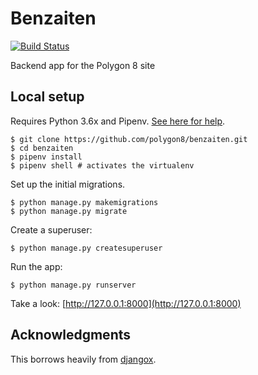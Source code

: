 # Benzaiten

[![Build Status](https://api.travis-ci.org/polygon8/benzaiten.svg?branch=master)](https://travis-ci.org/polygon8/benzaiten)

Backend app for the Polygon 8 site

## Local setup

Requires Python 3.6x and Pipenv. [See here for help](https://djangoforbeginners.com/initial-setup/).

```
$ git clone https://github.com/polygon8/benzaiten.git
$ cd benzaiten
$ pipenv install
$ pipenv shell # activates the virtualenv
```

Set up the initial migrations.

```
$ python manage.py makemigrations
$ python manage.py migrate
```

Create a superuser:

```
$ python manage.py createsuperuser
```

Run the app:

```
$ python manage.py runserver
```

Take a look: [http://127.0.0.1:8000](http://127.0.0.1:8000)

## Acknowledgments

This borrows heavily from [djangox](https://github.com/wsvincent/djangox).
